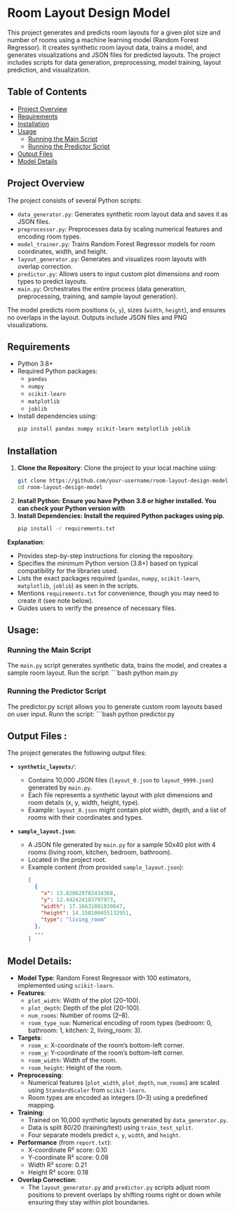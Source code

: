 # Room Layout Design Model

This project generates and predicts room layouts for a given plot size and number of rooms using a machine learning model (Random Forest Regressor). It creates synthetic room layout data, trains a model, and generates visualizations and JSON files for predicted layouts. The project includes scripts for data generation, preprocessing, model training, layout prediction, and visualization.

## Table of Contents
- [Project Overview](#project-overview)
- [Requirements](#requirements)
- [Installation](#installation)
- [Usage](#usage)
  - [Running the Main Script](#running-the-main-script)
  - [Running the Predictor Script](#running-the-predictor-script)
- [Output Files](#output-files)
- [Model Details](#model-details)


## Project Overview
The project consists of several Python scripts:
- `data_generator.py`: Generates synthetic room layout data and saves it as JSON files.
- `preprocessor.py`: Preprocesses data by scaling numerical features and encoding room types.
- `model_trainer.py`: Trains Random Forest Regressor models for room coordinates, width, and height.
- `layout_generator.py`: Generates and visualizes room layouts with overlap correction.
- `predictor.py`: Allows users to input custom plot dimensions and room types to predict layouts.
- `main.py`: Orchestrates the entire process (data generation, preprocessing, training, and sample layout generation).

The model predicts room positions (`x`, `y`), sizes (`width`, `height`), and ensures no overlaps in the layout. Outputs include JSON files and PNG visualizations.

## Requirements
- Python 3.8+
- Required Python packages:
  - `pandas`
  - `numpy`
  - `scikit-learn`
  - `matplotlib`
  - `joblib`
- Install dependencies using:
  ```bash
  pip install pandas numpy scikit-learn matplotlib joblib

## Installation

1. **Clone the Repository**:
   Clone the project to your local machine using:
   ```bash
   git clone https://github.com/your-username/room-layout-design-model.git
   cd room-layout-design-model
2. **Install Python: Ensure you have Python 3.8 or higher installed. You can check your Python version with**
3. **Install Dependencies: Install the required Python packages using pip.**
   ```bash
   pip install -r requirements.txt
**Explanation**:
- Provides step-by-step instructions for cloning the repository.
- Specifies the minimum Python version (3.8+) based on typical compatibility for the libraries used.
- Lists the exact packages required (`pandas`, `numpy`, `scikit-learn`, `matplotlib`, `joblib`) as seen in the scripts.
- Mentions `requirements.txt` for convenience, though you may need to create it (see note below).
- Guides users to verify the presence of necessary files.

## Usage:
  ### Running the Main Script
  The `main.py` script generates synthetic data, trains the model, and creates a sample room layout.
  Run the script:
    ```bash
    python main.py
  ### Running the Predictor Script
  The predictor.py script allows you to generate custom room layouts based on user input.
  Runn the script:
    ```bash
    python predictor.py

## Output Files : 

The project generates the following output files:

- **`synthetic_layouts/`**:
  - Contains 10,000 JSON files (`layout_0.json` to `layout_9999.json`) generated by `main.py`.
  - Each file represents a synthetic layout with plot dimensions and room details (x, y, width, height, type).
  - Example: `layout_0.json` might contain plot width, depth, and a list of rooms with their coordinates and types.

- **`sample_layout.json`**:
  - A JSON file generated by `main.py` for a sample 50x40 plot with 4 rooms (living room, kitchen, bedroom, bathroom).
  - Located in the project root.
  - Example content (from provided `sample_layout.json`):
    ```json
    [
      {
        "x": 13.820629782434368,
        "y": 12.442424183797973,
        "width": 17.16631881039647,
        "height": 14.158100455132951,
        "type": "living_room"
      },
      ...
    ]

## Model Details:

- **Model Type**: Random Forest Regressor with 100 estimators, implemented using `scikit-learn`.
- **Features**:
  - `plot_width`: Width of the plot (20–100).
  - `plot_depth`: Depth of the plot (20–100).
  - `num_rooms`: Number of rooms (2–8).
  - `room_type_num`: Numerical encoding of room types (bedroom: 0, bathroom: 1, kitchen: 2, living_room: 3).
- **Targets**:
  - `room_x`: X-coordinate of the room’s bottom-left corner.
  - `room_y`: Y-coordinate of the room’s bottom-left corner.
  - `room_width`: Width of the room.
  - `room_height`: Height of the room.
- **Preprocessing**:
  - Numerical features (`plot_width`, `plot_depth`, `num_rooms`) are scaled using `StandardScaler` from `scikit-learn`.
  - Room types are encoded as integers (0–3) using a predefined mapping.
- **Training**:
  - Trained on 10,000 synthetic layouts generated by `data_generator.py`.
  - Data is split 80/20 (training/test) using `train_test_split`.
  - Four separate models predict `x`, `y`, `width`, and `height`.
- **Performance** (from `report.txt`):
  - X-coordinate R² score: 0.10
  - Y-coordinate R² score: 0.08
  - Width R² score: 0.21
  - Height R² score: 0.18
- **Overlap Correction**:
  - The `layout_generator.py` and `predictor.py` scripts adjust room positions to prevent overlaps by shifting rooms right or down while ensuring they stay within plot boundaries.
